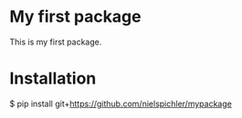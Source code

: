 # My first package

This is my first package.

# Installation
$ pip install git+<https://github.com/nielspichler/mypackage>
